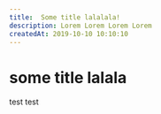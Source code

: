 ```yaml
---
title:  Some title lalalala!
description: Lorem Lorem Lorem Lorem
createdAt: 2019-10-10 10:10:10
---
```


# some title lalala

test test